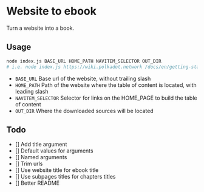 # Website to ebook

Turn a website into a book.

## Usage

```sh
node index.js BASE_URL HOME_PATH NAVITEM_SELECTOR OUT_DIR
# i.e. node index.js https://wiki.polkadot.network /docs/en/getting-started .navItem out
```

- `BASE_URL` Base url of the website, without trailing slash
- `HOME_PATH` Path  of the website where the table of content is located, with leading slash
- `NAVITEM_SELECTOR` Selector for links on the HOME_PAGE to build the table of content
- `OUT_DIR` Where the downloaded sources will be located

## Todo

- [] Add title argument
- [] Default values for arguments
- [] Named arguments
- [] Trim urls
- [] Use website title for ebook title
- [] Use subpages titles for chapters titles 
- [] Better README
